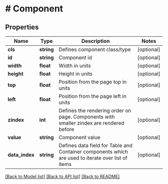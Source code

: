 # # Component

## Properties

Name | Type | Description | Notes
------------ | ------------- | ------------- | -------------
**cls** | **string** | Defines component class/type | [optional]
**id** | **string** | Component id | [optional]
**width** | **float** | Width in units | [optional]
**height** | **float** | Height in units | [optional]
**top** | **float** | Position from the page top in units | [optional]
**left** | **float** | Position from the page left in units | [optional]
**zindex** | **int** | Defines the rendering order on page. Components with smaller zindex are rendered before | [optional]
**value** | **string** | Component value | [optional]
**data_index** | **string** | Defines data field for Table and Container components which are used to iterate over list of items | [optional]

[[Back to Model list]](../../README.md#models) [[Back to API list]](../../README.md#endpoints) [[Back to README]](../../README.md)
